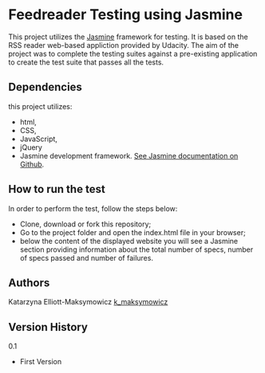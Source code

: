# Feedreader Testing using Jasmine

This project utilizes the [Jasmine](http://jasmine.github.io/) framework for testing. It is based on the RSS reader web-based appliction provided by Udacity. The aim of the project was to complete the testing suites against a pre-existing application to create the test suite that passes all the tests.


## Dependencies

this project utilizes:
* html,
* CSS,
* JavaScript,
* jQuery
* Jasmine development framework. [See Jasmine documentation on Github](https://github.com/jasmine/jasmine).


## How to run the test

In order to perform the test, follow the steps below:

* Clone, download or fork this repository;
* Go to the project folder and open the index.html file in your browser;
* below the content of the displayed website you will see a Jasmine section providing information about the total number of specs, number of specs passed and number of failures.


## Authors
Katarzyna Elliott-Maksymowicz [k_maksymowicz](https://twitter.com/k_maksymowicz)

## Version History
0.1
* First Version
